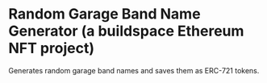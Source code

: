 # Random Garage Band Name Generator (a buildspace Ethereum NFT project)

Generates random garage band names and saves them as ERC-721 tokens.
